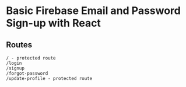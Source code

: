 # Basic Firebase Email and Password Sign-up with React
  ## Routes

    / - protected route
    /login 
    /signup 
    /forgot-password 
    /update-profile - protected route